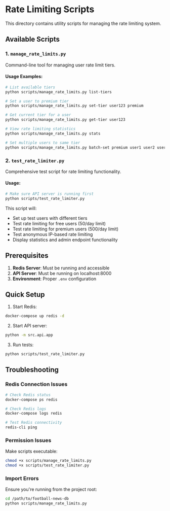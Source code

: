 # Rate Limiting Scripts

This directory contains utility scripts for managing the rate limiting system.

## Available Scripts

### 1. `manage_rate_limits.py`
Command-line tool for managing user rate limit tiers.

#### Usage Examples:

```bash
# List available tiers
python scripts/manage_rate_limits.py list-tiers

# Set a user to premium tier
python scripts/manage_rate_limits.py set-tier user123 premium

# Get current tier for a user  
python scripts/manage_rate_limits.py get-tier user123

# View rate limiting statistics
python scripts/manage_rate_limits.py stats

# Set multiple users to same tier
python scripts/manage_rate_limits.py batch-set premium user1 user2 user3
```

### 2. `test_rate_limiter.py`
Comprehensive test script for rate limiting functionality.

#### Usage:
```bash
# Make sure API server is running first
python scripts/test_rate_limiter.py
```

This script will:
- Set up test users with different tiers
- Test rate limiting for free users (50/day limit)
- Test rate limiting for premium users (500/day limit)  
- Test anonymous IP-based rate limiting
- Display statistics and admin endpoint functionality

## Prerequisites

1. **Redis Server**: Must be running and accessible
2. **API Server**: Must be running on localhost:8000
3. **Environment**: Proper `.env` configuration

## Quick Setup

1. Start Redis:
```bash
docker-compose up redis -d
```

2. Start API server:
```bash
python -m src.api.app
```

3. Run tests:
```bash
python scripts/test_rate_limiter.py
```

## Troubleshooting

### Redis Connection Issues
```bash
# Check Redis status
docker-compose ps redis

# Check Redis logs
docker-compose logs redis

# Test Redis connectivity
redis-cli ping
```

### Permission Issues
Make scripts executable:
```bash
chmod +x scripts/manage_rate_limits.py
chmod +x scripts/test_rate_limiter.py
```

### Import Errors
Ensure you're running from the project root:
```bash
cd /path/to/football-news-db
python scripts/manage_rate_limits.py
``` 